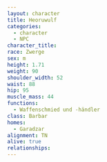 ```yaml
---
layout: character
title: Heoruwulf
categories:
  - character
  - NPC
character_title: 
race: Zwerge
sex: m
height: 1.71
weight: 90
shoulder_width: 52
waist: 88
hip: 95
muscle_mass: 44
functions:
  - Waffenschmied und -händler
class: Barbar
homes:
  - Garadzar
alignment: TN
alive: true
relationships:
---
```


